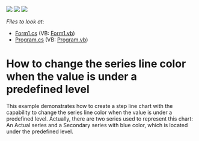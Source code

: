 <!-- default badges list -->
![](https://img.shields.io/endpoint?url=https://codecentral.devexpress.com/api/v1/VersionRange/128572838/11.2.5%2B)
[![](https://img.shields.io/badge/Open_in_DevExpress_Support_Center-FF7200?style=flat-square&logo=DevExpress&logoColor=white)](https://supportcenter.devexpress.com/ticket/details/E462)
[![](https://img.shields.io/badge/📖_How_to_use_DevExpress_Examples-e9f6fc?style=flat-square)](https://docs.devexpress.com/GeneralInformation/403183)
<!-- default badges end -->
<!-- default file list -->
*Files to look at*:

* [Form1.cs](./CS/Form1.cs) (VB: [Form1.vb](./VB/Form1.vb))
* [Program.cs](./CS/Program.cs) (VB: [Program.vb](./VB/Program.vb))
<!-- default file list end -->
# How to change the series line color when the value is under a predefined level


<p>This example demonstrates how to create a step line chart with the capability to change the series line color when the value is under a predefined level. Actually, there are two series used to represent this chart: An Actual series and a Secondary series with blue color, which is located under the predefined level.</p>

<br/>


